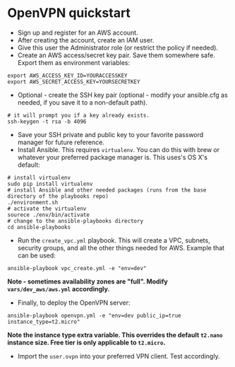# OpenVPN quickstart

- Sign up and register for an AWS account.
- After creating the account, create an IAM user.  
- Give this user the Administrator role (or restrict the policy if needed).  
- Create an AWS access/secret key pair.  Save them somewhere safe.  Export them as environment variables:

```
export AWS_ACCESS_KEY_ID=YOURACCESSKEY
export AWS_SECRET_ACCESS_KEY=YOURSECRETKEY
```
- Optional - create the SSH key pair (optional - modify your ansible.cfg as needed, if you save it to a non-default path).

```
# it will prompt you if a key already exists.  
ssh-keygen -t rsa -b 4096
```

- Save your SSH private and public key to your favorite password manager for future reference.
- Install Ansible.  This requires `virtualenv`. You can do this with brew or whatever your preferred package manager is.  This uses's OS X's default:

```
# install virtualenv
sudo pip install virtualenv
# install Ansible and other needed packages (runs from the base directory of the playbooks repo)
./environment.sh
# activate the virtualenv
sourece ./env/bin/activate
# change to the ansible-playbooks directory
cd ansible-playbooks
```

- Run the `create_vpc.yml` playbook. This will create a VPC, subnets, security groups, and all the other things needed for AWS.  Example that can be used:

```
ansible-playbook vpc_create.yml -e "env=dev"
```

**Note - sometimes availability zones are "full".  Modify `vars/dev_aws/aws.yml` accordingly.**

- Finally, to deploy the OpenVPN server:

```
ansible-playbook openvpn.yml -e "env=dev public_ip=true instance_type=t2.micro"
```

**Note the instance type extra variable.  This overrides the default `t2.nano` instance size.  Free tier is only applicable to `t2.micro`.**

- Import the `user.ovpn` into your preferred VPN client. Test accordingly.
